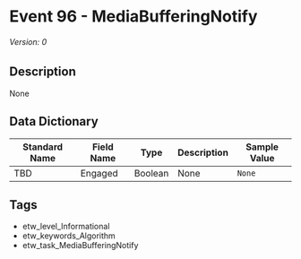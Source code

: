 # Event 96 - MediaBufferingNotify
###### Version: 0

## Description
None

## Data Dictionary
|Standard Name|Field Name|Type|Description|Sample Value|
|---|---|---|---|---|
|TBD|Engaged|Boolean|None|`None`|

## Tags
* etw_level_Informational
* etw_keywords_Algorithm
* etw_task_MediaBufferingNotify